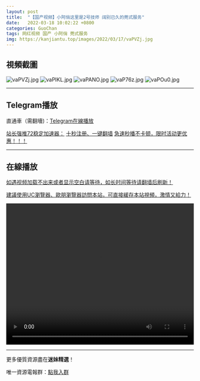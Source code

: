 ```yaml
---
layout: post
title:  "【国产视频】小阿俏这里是2号技师 阔别已久的莞式服务"
date:   2022-03-18 10:02:22 +0800
categories: GuoChan
tags: 网红视频 国产 小阿俏 莞式服务
img: https://kanjiantu.top/images/2022/03/17/vaPVZj.jpg
---
```



## 視頻截圖

![vaPVZj.jpg](https://kanjiantu.top/images/2022/03/17/vaPVZj.jpg)
![vaPIKL.jpg](https://kanjiantu.top/images/2022/03/17/vaPIKL.jpg)
![vaPANO.jpg](https://kanjiantu.top/images/2022/03/17/vaPANO.jpg)
![vaP76z.jpg](https://kanjiantu.top/images/2022/03/17/vaP76z.jpg)
![vaPOu0.jpg](https://kanjiantu.top/images/2022/03/17/vaPOu0.jpg)

* * *
## Telegram播放

直通車（需翻墻)：[Telegram在線播放](https://t.me/mimeijingxuan/171)

<u>站长强推72稳定加速器：</u> [十秒注册、一键翻墙](https://www.mimei.blog/skip/vpn.html)
<u>急速秒播不卡顿，限时活动更优惠！！！</u>
* * *
## 在線播放
<u>如遇视频加载不出来或者显示空白请等待，如长时间等待请翻墙后刷新！</u>

<u>建議使用UC瀏覽器、歐朋瀏覽器訪問本站，可直接緩存本站視頻，激情又給力！</u>
<center><video src="https://cdn.publer.io/uploads/videos/624715c7db279732fb55c1a4/54789b94a9a9054c85a300884f4a7a39.mp4" width="100%" height="380px" controls="controls"></video></center>

* * *
更多優質資源盡在**迷妹精選**！

唯一資源電報群：[點我入群](https://t.me/mimeijingxuan)


